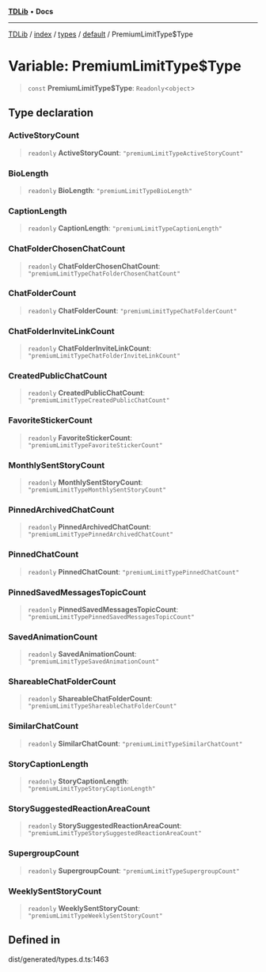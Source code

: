 [**TDLib**](../../../../../../README.md) • **Docs**

***

[TDLib](../../../../../../modules.md) / [index](../../../../../README.md) / [types](../../../README.md) / [default](../README.md) / PremiumLimitType$Type

# Variable: PremiumLimitType$Type

> `const` **PremiumLimitType$Type**: `Readonly`\<`object`\>

## Type declaration

### ActiveStoryCount

> `readonly` **ActiveStoryCount**: `"premiumLimitTypeActiveStoryCount"`

### BioLength

> `readonly` **BioLength**: `"premiumLimitTypeBioLength"`

### CaptionLength

> `readonly` **CaptionLength**: `"premiumLimitTypeCaptionLength"`

### ChatFolderChosenChatCount

> `readonly` **ChatFolderChosenChatCount**: `"premiumLimitTypeChatFolderChosenChatCount"`

### ChatFolderCount

> `readonly` **ChatFolderCount**: `"premiumLimitTypeChatFolderCount"`

### ChatFolderInviteLinkCount

> `readonly` **ChatFolderInviteLinkCount**: `"premiumLimitTypeChatFolderInviteLinkCount"`

### CreatedPublicChatCount

> `readonly` **CreatedPublicChatCount**: `"premiumLimitTypeCreatedPublicChatCount"`

### FavoriteStickerCount

> `readonly` **FavoriteStickerCount**: `"premiumLimitTypeFavoriteStickerCount"`

### MonthlySentStoryCount

> `readonly` **MonthlySentStoryCount**: `"premiumLimitTypeMonthlySentStoryCount"`

### PinnedArchivedChatCount

> `readonly` **PinnedArchivedChatCount**: `"premiumLimitTypePinnedArchivedChatCount"`

### PinnedChatCount

> `readonly` **PinnedChatCount**: `"premiumLimitTypePinnedChatCount"`

### PinnedSavedMessagesTopicCount

> `readonly` **PinnedSavedMessagesTopicCount**: `"premiumLimitTypePinnedSavedMessagesTopicCount"`

### SavedAnimationCount

> `readonly` **SavedAnimationCount**: `"premiumLimitTypeSavedAnimationCount"`

### ShareableChatFolderCount

> `readonly` **ShareableChatFolderCount**: `"premiumLimitTypeShareableChatFolderCount"`

### SimilarChatCount

> `readonly` **SimilarChatCount**: `"premiumLimitTypeSimilarChatCount"`

### StoryCaptionLength

> `readonly` **StoryCaptionLength**: `"premiumLimitTypeStoryCaptionLength"`

### StorySuggestedReactionAreaCount

> `readonly` **StorySuggestedReactionAreaCount**: `"premiumLimitTypeStorySuggestedReactionAreaCount"`

### SupergroupCount

> `readonly` **SupergroupCount**: `"premiumLimitTypeSupergroupCount"`

### WeeklySentStoryCount

> `readonly` **WeeklySentStoryCount**: `"premiumLimitTypeWeeklySentStoryCount"`

## Defined in

dist/generated/types.d.ts:1463
